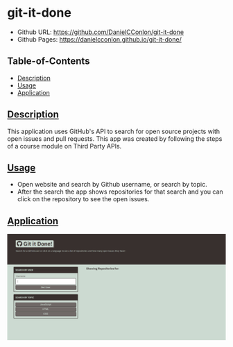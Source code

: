 # git-it-done

- Github URL: https://github.com/DanielCConlon/git-it-done
- Github Pages: https://danielcconlon.github.io/git-it-done/

## Table-of-Contents

- [Description](#description)
- [Usage](#usage)
- [Application](#application)

## [Description](#description)

This application uses GitHub's API to search for open source projects with open issues and pull requests. This app was created by following the steps of a course module on Third Party APIs.

## [Usage](#table-of-contents)

- Open website and search by Github username, or search by topic.
- After the search the app shows repositories for that search and you can click on the repository to see the open issues.

## [Application](#table-of-contents)

![Website image](./assets/Capture.PNG)
